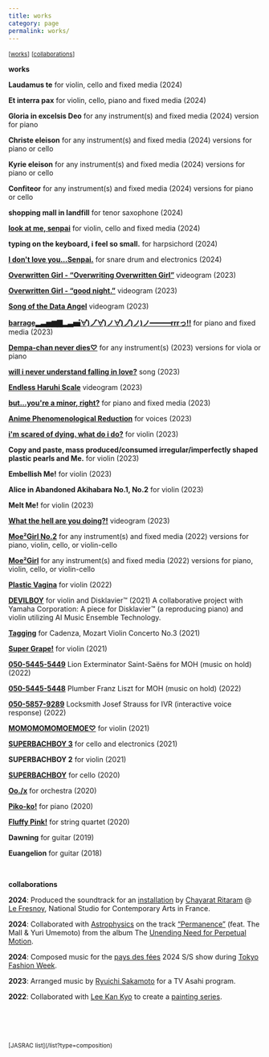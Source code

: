 ```yaml
---
title: works
category: page
permalink: works/
---
```


<small>[[works](#anchor1)]</small>
<small>[[collaborations](#anchor2)]</small>

**works**  

<a id="anchor1"></a>

**Laudamus te**
for violin, cello and fixed media (2024)

**Et interra pax**
for violin, cello, piano and fixed media (2024)

**Gloria in excelsis Deo**
for any instrument(s) and fixed media (2024)
version for piano

**Christe eleison**
for any instrument(s) and fixed media (2024)
versions for piano or cello

**Kyrie eleison**
for any instrument(s) and fixed media (2024)
versions for piano or cello

**Confiteor**
for any instrument(s) and fixed media (2024)
versions for piano or cello

**shopping mall in landfill**
for tenor saxophone (2024)

**[look at me, senpai](https://youtu.be/gCjOS_-_WLc?si=yb2C1UjMpIIn2t-s)**
for violin, cello and fixed media (2024)

**typing on the keyboard, i feel so small.**
for harpsichord (2024)

**[I don't love you...Senpai.](https://www.youtube.com/watch?v=z_axOeS6H24&t=29s)**
for snare drum and electronics (2024)

**[Overwritten Girl - “Overwriting Overwritten Girl”](https://youtu.be/vyrg_JCydHA?si=oasoWY3JBzqe0TiK)**
videogram (2023)

**[Overwritten Girl - “good night.”](https://youtu.be/TfjUW81PZ-w?si=IiuDxSCQq_UAfAAR)**
videogram (2023)

**[Song of the Data Angel](https://youtu.be/0X3MOmN9_KU?si=7nCDoemMPlukoyiR)**
videogram (2023)

**[barrage▂▃▅▆▇▂▃▅゚∀゚)ノ゚∀゚)ノ∀゚)ノ゚)ノ)ノ━━━rrrっ!!](https://youtu.be/-bFXI8K16Js?si=FdX073LYketOoLYY)**
for piano and fixed media (2023)

**[Dempa-chan never dies♡](https://youtu.be/ZrJN5PtNvOM?si=5dMxIxrQM4LwySWW)**
for any instrument(s) (2023)
versions for viola or piano

**[will i never understand falling in love?](https://youtu.be/DQgX3UVA71g?si=LkuD_cBNBlpO0vRt)**
song (2023)

**[Endless Haruhi Scale](https://youtu.be/rWIiDX-99DI?si=MXQzZaMChfIX5YRH)**
videogram (2023)

**[but...you're a minor, right?](https://youtu.be/0-B_Yw17b0k?si=_nPHYjKICoqUD4cd)**
for piano and fixed media (2023)

**[Anime Phenomenological Reduction](https://www.youtube.com/watch?v=9QAmWViqJo8&t=3s)**
for voices (2023)

**[i'm scared of dying. what do i do?](https://youtu.be/FHZgv7qcewc?si=jsd0hVsV4mZFUYhf)**
for violin (2023) 

**Copy and paste, mass produced/consumed irregular/imperfectly shaped plastic pearls and Me.**
for violin (2023) 

**Embellish Me!**
for violin (2023) 

**Alice in Abandoned Akihabara No.1, No.2**
for violin (2023) 

**Melt Me!**
for violin (2023)

**[What the hell are you doing?!](https://youtu.be/j-utfdxtvcI?si=AF42vSGbZihbyXmA)**
videogram (2023)

**[Moe²Girl No.2](https://youtu.be/sFESuZJ9-jg?si=vCdv2LMcqUHT8I-g)**
for any instrument(s) and fixed media (2022)
versions for piano, violin, cello, or violin-cello

**[Moe²Girl](https://youtu.be/BTuI1c6JdLU?si=Ic_YO1cu3wofxc_7)**
for any instrument(s) and fixed media (2022)
versions for piano, violin, cello, or violin-cello

**[Plastic Vagina](https://youtu.be/OU8-vKPXb9s?si=Hib1aM1LSv7AmeDw)**
for violin (2022)

**[DEVILBOY](https://youtu.be/U6eHapViaDw?si=dwIMzNvazbWNY-jz)**
for violin and Disklavier™ (2021)
A collaborative project with Yamaha Corporation: A piece for Disklavier™ (a reproducing piano) and violin utilizing AI Music Ensemble Technology.

**[Tagging](https://youtu.be/JZcZI5iSM-A?si=qePjg98ZFDa1BDSJ)**
for Cadenza, Mozart Violin Concerto No.3 (2021) 

**[Super Grape!](https://youtu.be/IW2I5nBcsVc?si=Ly12hyPXFLGu-CuL)**
for violin (2021)

**[050-5445-5449](https://youtu.be/Bgx_4b-mOcc?si=vIAsrFmexLqUNXXJ)**
Lion Exterminator Saint-Saëns
for MOH (music on hold) (2022)

**[050-5445-5448](https://youtu.be/qLdIAqjkgio?si=3edR01MYhC1c_C9F)**
Plumber Franz Liszt
for MOH (music on hold) (2022)

**[050-5857-9289](https://youtu.be/xHKkg3CDJ0c?si=TjpcRTg_HCod8O9K)**
Locksmith Josef Strauss
for IVR (interactive voice response) (2022)

**[MOMOMOMOMOEMOE♡](https://youtu.be/KMLexWsqGdM?si=WI_QyOEnwGd75L56)**
for violin (2021)

**[SUPERBACHBOY 3](https://youtu.be/EKFb66A6bdM?si=bXH3B90oU8qeHeKL)**
for cello and electronics (2021)

**SUPERBACHBOY 2**
for violin (2021)

**[SUPERBACHBOY](https://youtu.be/OdEGftdC2jE?si=_CZ0JMYJbBmp-BZN)**
for cello (2020)

**[Oo./x](https://youtu.be/5AJ7vb5HwXE?si=ck06eIizM58w7mYg)**
for orchestra (2020)

**[Piko-ko!](https://youtu.be/sqk6g-kBe1E?si=SJJzoVJmd34b-1-8)**
for piano (2020)

**[Fluffy Pink!](https://youtu.be/jGv8AuLA9dc?si=SvrrmsiMaM1FT-F9)**
for string quartet (2020)

**Dawning**
for guitar (2019)

**Euangelion**
for guitar (2018)

 <br> 

<a id="anchor2"></a>

**collaborations**  

**2024**: Produced the soundtrack for an [installation](https://vimeo.com/1031181683?share=copy) by [Chayarat Ritaram](https://www.lefresnoy.net/en/ecole/etudiant/607/) @ [Le Fresnoy](https://www.lefresnoy.net/en/), National Studio for Contemporary Arts in France.  

**2024**: Collaborated with [Astrophysics](https://www.youtube.com/channel/UCWSC_-y9QsDmACXRY3rvtsQ) on the track [“Permanence”](https://youtu.be/Y1hTFcH8wwg?si=L2paonDp0qdLIrpy) (feat. The Mall & Yuri Umemoto) from the album The [Unending Need for Perpetual Motion](https://youtu.be/xzPwmzUlXx0?si=xfRrZy3B_iARggq-).

**2024**: Composed music for the [pays des fées](https://www.pays-des-fees.com/) 2024 S/S show during [Tokyo Fashion Week](https://rakutenfashionweektokyo.com/en/).  

**2023**: Arranged music by [Ryuichi Sakamoto](https://www.sitesakamoto.com/biography) for a TV Asahi program.  

**2022**: Collaborated with [Lee Kan Kyo](https://leekankyo.com/) to create a [painting series](https://www.fashionsnap.com/article/leekankyo-interview/#lg=1&slide=11).

<br>
<br>
<br>
<br>
<small>[JASRAC list](/list?type=composition)</small>